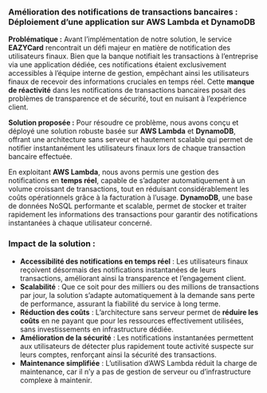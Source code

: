 ### **Amélioration des notifications de transactions bancaires : Déploiement d’une application sur AWS Lambda et DynamoDB**


**Problématique :**
Avant l’implémentation de notre solution, le service **EAZYCard** rencontrait un défi majeur en matière de notification des utilisateurs finaux. Bien que la banque notifiait les transactions à l’entreprise via une application dédiée, ces notifications étaient exclusivement accessibles à l’équipe interne de gestion, empêchant ainsi les utilisateurs finaux de recevoir des informations cruciales en temps réel. Cette **manque de réactivité** dans les notifications de transactions bancaires posait des problèmes de transparence et de sécurité, tout en nuisant à l’expérience client. 

**Solution proposée :**
Pour résoudre ce problème, nous avons conçu et déployé une solution robuste basée sur **AWS Lambda** et **DynamoDB**, offrant une architecture sans serveur et hautement scalable qui permet de notifier instantanément les utilisateurs finaux lors de chaque transaction bancaire effectuée. 

En exploitant **AWS Lambda**, nous avons permis une gestion des notifications en **temps réel**, capable de s’adapter automatiquement à un volume croissant de transactions, tout en réduisant considérablement les coûts opérationnels grâce à la facturation à l’usage. **DynamoDB**, une base de données NoSQL performante et scalable, permet de stocker et traiter rapidement les informations des transactions pour garantir des notifications instantanées à chaque utilisateur concerné.

### **Impact de la solution :**
- **Accessibilité des notifications en temps réel** : Les utilisateurs finaux reçoivent désormais des notifications instantanées de leurs transactions, améliorant ainsi la transparence et l’engagement client.
- **Scalabilité** : Que ce soit pour des milliers ou des millions de transactions par jour, la solution s’adapte automatiquement à la demande sans perte de performance, assurant la fiabilité du service à long terme.
- **Réduction des coûts** : L’architecture sans serveur permet de **réduire les coûts** en ne payant que pour les ressources effectivement utilisées, sans investissements en infrastructure dédiée.
- **Amélioration de la sécurité** : Les notifications instantanées permettent aux utilisateurs de détecter plus rapidement toute activité suspecte sur leurs comptes, renforçant ainsi la sécurité des transactions.
- **Maintenance simplifiée** : L’utilisation d’AWS Lambda réduit la charge de maintenance, car il n’y a pas de gestion de serveur ou d’infrastructure complexe à maintenir.

